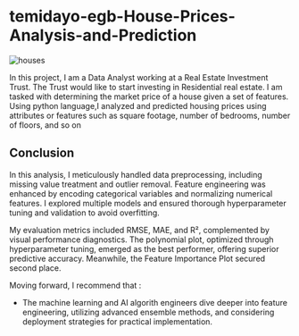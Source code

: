 # temidayo-egb-House-Prices-Analysis-and-Prediction
![houses](https://github.com/temidayo-egb/temidayo-egb-House-Prices-Analysis-and-Prediction/assets/137461001/08b4d411-ff02-4b0a-80c1-6d21ea104f56)


In this project, I am a Data Analyst working at a Real Estate Investment Trust. The Trust would like to start investing in Residential real estate. I am tasked with determining the market price of a house given a set of features. Using python language,I analyzed and predicted housing prices using attributes or features such as square footage, number of bedrooms, number of floors, and so on

## Conclusion

In this analysis, I meticulously handled data preprocessing, including missing value treatment and outlier removal. Feature engineering was enhanced by encoding categorical variables and normalizing numerical features. I explored multiple models and ensured thorough hyperparameter tuning and validation to avoid overfitting.

My evaluation metrics included RMSE, MAE, and R², complemented by visual performance diagnostics. The polynomial plot, optimized through hyperparameter tuning, emerged as the best performer, offering superior predictive accuracy. Meanwhile, the Feature Importance Plot secured second place.

Moving forward, I recommend that :

* The machine learning and AI algorith engineers dive deeper into feature engineering, utilizing advanced ensemble methods, and considering deployment strategies for practical implementation.
